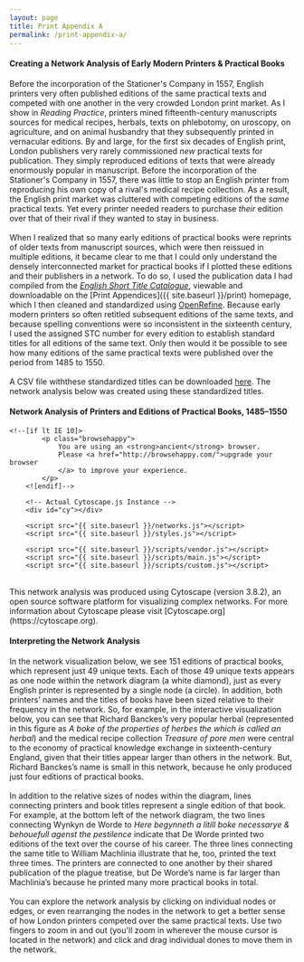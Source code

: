 ```yaml
---
layout: page
title: Print Appendix A
permalink: /print-appendix-a/
---
```


#### Creating a Network Analysis of Early Modern Printers & Practical Books 
Before the incorporation of the Stationer's Company in 1557, English printers very often published
editions of the same practical texts and competed with one another in the very crowded London print market.
As I show in _Reading Practice_, printers mined fifteenth-century manuscripts sources for medical recipes, herbals, texts on
phlebotomy, on uroscopy, on agriculture, and on animal husbandry that they subsequently printed in
vernacular editions. By and large, for the first six decades of English print, London publishers
very rarely commissioned _new_ practical texts for publication. They simply reproduced editions of 
texts that were already enormously popular in manuscript. Before the incorporation of the Stationer's 
Company in 1557, there was little to stop an English printer from reproducing his own copy of a rival's 
medical recipe collection. As a result, the English print market was cluttered with competing editions of the _same_ practical texts.
Yet every printer needed readers to purchase _their_ edition over that of their rival if they wanted to 
stay in business. 
<br>
<br>
When I realized that so many early editions of practical books were reprints of older texts from
manuscript sources, which were then reissued in multiple editions, it became clear to me that I could
only understand the densely interconnected market for practical books if I plotted these editions and their 
publishers in a network. To do so, I used the publication data I had compiled from the [_English Short Title Catalogue_](https://estc.bl.uk),
viewable and downloadable on the [Print Appendices]({{ site.baseurl }}/print) homepage, which I then
cleaned and standardized using [OpenRefine](https://openrefine.org). Because early modern printers so often 
retitled subsequent editions of the same texts, and because spelling conventions were so inconsistent in the 
sixteenth century, I used the assigned STC number for every edition to establish standard titles 
for all editions of the same text. Only then would it be possible to see how many editions of the 
same practical texts were published over the period from 1485 to 1550. 
<br>
<br>
A CSV file withthese standardized titles can be downloaded [here](https://docs.google.com/spreadsheets/d/e/2PACX-1vTCv6EiFo5wd_N0MBuJH2ymK_xticVm3k2-4ZgccZTCeA9v-yTA2kEE3ff9ER_4xbkwIkSrt4IoX0dk/pub?output=csv).
The network analysis below was created using these standardized titles.

#### Network Analysis of Printers and Editions of Practical Books, 1485–1550

    
<html class="no-js">
	<meta charset="utf-8">
        <meta name="description" content="Single network exported from Cytoscape 3.3">
        <meta name="viewport" content="width=device-width, initial-scale=1">
    
    <!--[if lt IE 10]>
            <p class="browsehappy">
                You are using an <strong>ancient</strong> browser.
                Please <a href="http://browsehappy.com/">upgrade your browser
                </a> to improve your experience.
            </p>
        <![endif]-->

        <!-- Actual Cytoscape.js Instance -->
        <div id="cy"></div>
        
        <script src="{{ site.baseurl }}/networks.js"></script>
        <script src="{{ site.baseurl }}/styles.js"></script>

        <script src="{{ site.baseurl }}/scripts/vendor.js"></script>
        <script src="{{ site.baseurl }}/scripts/main.js"></script>
        <script src="{{ site.baseurl }}/scripts/custom.js"></script>
</html>
 <br>
   This network analysis was produced using Cytoscape (version 3.8.2), an open source 
   software platform for visualizing complex networks. For more information about Cytoscape
   please visit [Cytoscape.org](https://cytoscape.org).
   
#### Interpreting the Network Analysis 
In the network visualization below, we see 151 editions of practical books, which represent just 49 unique texts. 
Each of those 49 unique texts appears as one node within the network diagram (a white diamond), just as every 
English printer is represented by a single node (a circle). In addition, both printers’ names and the titles of 
books have been sized relative to their frequency in the network. So, for example, in the interactive visualization
below, you can see that Richard Banckes’s very popular herbal (represented in this figure as 
_A boke of the properties of herbes the which is called an herbal_) and the medical recipe collection 
_Treasure of pore men_ were central to the economy of practical knowledge exchange in sixteenth-century England, 
given that their titles appear larger than others in the network. But, Richard Banckes’s name is small in this 
network, because he only produced just four editions of practical books. 
<br>
<br>
In addition to the relative sizes of nodes within the diagram, lines connecting printers and 
book titles represent a single edition of that book. For example, at the bottom left of the network 
diagram, the two lines connecting Wynkyn de Worde to _Here begynneth a litill boke necessarye & behouefull agenst the pestilence_
indicate that De Worde printed two editions of the text over the course of his career. 
The three lines connecting the same title to William Machlinia illustrate that he, too, printed the 
text three times. The printers are connected to one another by their shared publication of the plague treatise, 
but De Worde’s name is far larger than Machlinia’s because he printed many more practical books in total.
<br>
<br>
You can explore the network analysis by clicking on individual nodes or edges, or even rearranging the nodes in the network to get a better sense of how 
London printers competed over the same practical texts. Use two fingers to zoom in and out (you'll zoom in
wherever the mouse cursor is located in the network) and click and drag individual dones to move them in the network.

